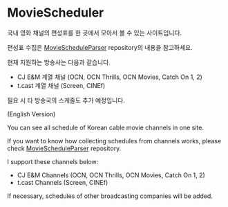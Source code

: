 # MovieScheduler

국내 영화 채널의 편성표를 한 곳에서 모아서 볼 수 있는 사이트입니다.

편성표 수집은 [MovieScheduleParser](https://github.com/rubysoho07/MovieScheduleParser) repository의 내용을 참고하세요.

현재 지원하는 방송사는 다음과 같습니다.

* CJ E&M 계열 채널 (OCN, OCN Thrills, OCN Movies, Catch On 1, 2)
* t.cast 계열 채널 (Screen, CINEf)

필요 시 타 방송국의 스케줄도 추가 예정입니다.

(English Version)

You can see all schedule of Korean cable movie channels in one site.

If you want to know how collecting schedules from channels works, please check [MovieScheduleParser](https://github.com/rubysoho07/MovieScheduleParser) repository. 

I support these channels below:

* CJ E&M Channels (OCN, OCN Thrills, OCN Movies, Catch On 1, 2)
* t.cast Channels (Screen, CINEf)

If necessary, schedules of other broadcasting companies will be added.
